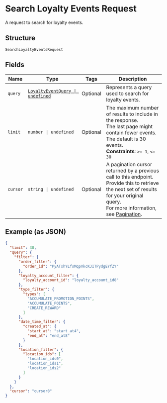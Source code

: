 <!-- Optimized: 2025-10-06 -->
<!-- RPM: 1.6.2.1.1.6.2.1_search-loyalty-events-request_20251006 -->
<!-- Session: E2E RPM DNA Application -->
<!-- AOM: RND (Reggie & Dro) -->
<!-- COI: TECHNOLOGY -->
<!-- RPM: HIGH -->
<!-- ACTION: BUILD -->

# Search Loyalty Events Request

A request to search for loyalty events.

## Structure

`SearchLoyaltyEventsRequest`

## Fields

| Name | Type | Tags | Description |
|  --- | --- | --- | --- |
| `query` | [`LoyaltyEventQuery \| undefined`](../../doc/models/loyalty-event-query.md) | Optional | Represents a query used to search for loyalty events. |
| `limit` | `number \| undefined` | Optional | The maximum number of results to include in the response.<br>The last page might contain fewer events.<br>The default is 30 events.<br>**Constraints**: `>= 1`, `<= 30` |
| `cursor` | `string \| undefined` | Optional | A pagination cursor returned by a previous call to this endpoint.<br>Provide this to retrieve the next set of results for your original query.<br>For more information, see [Pagination](https://developer.squareup.com/docs/build-basics/common-api-patterns/pagination). |

## Example (as JSON)

```json
{
  "limit": 30,
  "query": {
    "filter": {
      "order_filter": {
        "order_id": "PyATxhYLfsMqpVkcKJITPydgEYfZY"
      },
      "loyalty_account_filter": {
        "loyalty_account_id": "loyalty_account_id8"
      },
      "type_filter": {
        "types": [
          "ACCUMULATE_PROMOTION_POINTS",
          "ACCUMULATE_POINTS",
          "CREATE_REWARD"
        ]
      },
      "date_time_filter": {
        "created_at": {
          "start_at": "start_at4",
          "end_at": "end_at8"
        }
      },
      "location_filter": {
        "location_ids": [
          "location_ids0",
          "location_ids1",
          "location_ids2"
        ]
      }
    }
  },
  "cursor": "cursor8"
}
```
